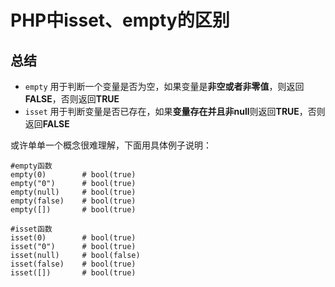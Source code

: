 # PHP中isset、empty的区别

## 总结

* `empty` 用于判断一个变量是否为空，如果变量是**非空或者非零值**，则返回**FALSE**，否则返回**TRUE**
* `isset` 用于判断变量是否已存在，如果**变量存在并且非null**则返回**TRUE**，否则返回**FALSE**


或许单单一个概念很难理解，下面用具体例子说明：

```
#empty函数
empty(0)        # bool(true)
empty("0")      # bool(true)
empty(null)     # bool(true)
empty(false)    # bool(true)
empty([])       # bool(true)

#isset函数
isset(0)        # bool(true)
isset("0")      # bool(true)
isset(null)     # bool(false)
isset(false)    # bool(true)
isset([])       # bool(true)

```

